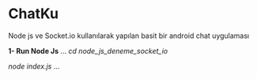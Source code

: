 # ChatKu
Node js ve Socket.io kullanılarak yapılan basit bir android chat uygulaması

<b>1- Run Node Js</b>
...
<i>cd node_js_deneme_socket_io</i> 

<i>node index.js</i>
...
